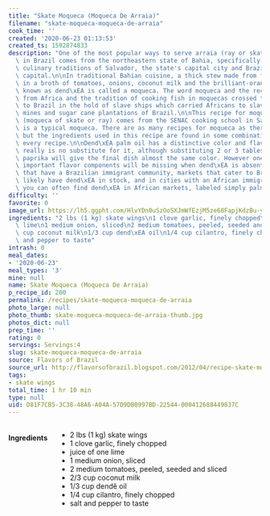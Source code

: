 ```yaml
---
title: "Skate Moqueca (Moqueca De Arraia)"
filename: "skate-moqueca-moqueca-de-arraia"
cook_time: ''
created: '2020-06-23 01:13:53'
created_ts: 1592874833
description: "One of the most popular ways to serve arraia (ray or skate in English)\
  \ in Brazil comes from the northeastern state of Bahia, specifically from the Afro-Brazilian\
  \ culinary traditions of Salvador, the state's capital city and Brazil's original\
  \ capital.\n\nIn traditional Bahian cuisine, a thick stew made from fish or seafood\
  \ in a broth of tomatoes, onions, coconut milk and the brilliant-orange palm oil\
  \ known as dend\xEA is called a moqueca. The word moqueca and the recipe both come\
  \ from Africa and the tradition of cooking fish in moquecas crossed the Atlantic\
  \ to Brazil in the hold of slave ships which carried Africans to slavery in the\
  \ mines and sugar cane plantations of Brazil.\n\nThis recipe for moqueca de arraia\
  \ (moqueca of skate or ray) comes from the SENAC cooking school in Salvador, and\
  \ is a typical moqueca. There are as many recipes for moqueca as there are cooks,\
  \ but the ingredients used in this recipe are found in some combination in almost\
  \ every recipe.\n\nDend\xEA palm oil has a distinctive color and flavor and there\
  \ really is no substitute for it, although substituting 2 or 3 tablespoons of sweet\
  \ paprika will give the final dish almost the same color. However one of the most\
  \ important flavor components will be missing when dend\xEA is absent. In cities\
  \ that have a Brazilian immigrant community, markets that cater to Brazilians will\
  \ likely have dend\xEA in stock, and in cities with an African immigrant population\
  \ you can often find dend\xEA in African markets, labeled simply palm oil."
difficulty: ''
favorite: 0
image_url: https://lh5.ggpht.com/HlvYDn0uSzOoSXJmWfEzjM5ze68FapjKdzBu-yzCncp_iE02r2zyEXOi2dJRhMBCWYSFTMU3R5e98--eEeJE=s640-c-rj-v1-e365
ingredients: "2 lbs (1 kg) skate wings\n1 clove garlic, finely chopped\njuice of one\
  \ lime\n1 medium onion, sliced\n2 medium tomatoes, peeled, seeded and sliced\n2/3\
  \ cup coconut milk\n1/3 cup dend\xEA oil\n1/4 cup cilantro, finely chopped\nsalt\
  \ and pepper to taste"
intrash: 0
meal_dates:
- '2020-06-23'
meal_types: '3'
mine: null
name: Skate Moqueca (Moqueca De Arraia)
p_recipe_id: 200
permalink: /recipes/skate-moqueca-moqueca-de-arraia
photo_large: null
photo_thumb: skate-moqueca-moqueca-de-arraia-thumb.jpg
photos_dict: null
prep_time: ''
rating: 0
servings: Servings:4
slug: skate-moqueca-moqueca-de-arraia
source: Flavors of Brazil
source_url: http://flavorsofbrazil.blogspot.com/2012/04/recipe-skate-moqueca-moqueca-de-arraia.html
tags:
- skate wings
total_time: 1 hr 10 min
type: null
uid: D81F7CB5-3C38-48A6-A04A-57D9DB0997BD-22544-000412688449837C
---
```

<div class="large-8 medium-7 columns" id="writeup">	</div><!-- #writeup -->
</div><!-- #row-one -->
<div class="row" id="row-two">	<div class="medium-4 small-5 columns" id="ingredients"><h4>Ingredients</h4><div class="box box-ingredients content"><ul>
<li>2 lbs (1 kg) skate wings</li>
<li>1 clove garlic, finely chopped</li>
<li>juice of one lime</li>
<li>1 medium onion, sliced</li>
<li>2 medium tomatoes, peeled, seeded and sliced</li>
<li>2/3 cup coconut milk</li>
<li>1/3 cup dendê oil</li>
<li>1/4 cup cilantro, finely chopped</li>
<li>salt and pepper to taste</li>
</ul>
</div>	</div>	<div class="medium-6 small-7 columns" id="directions">	</div>